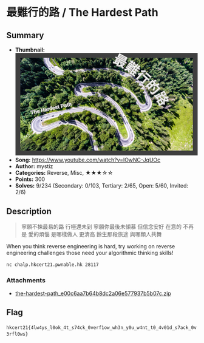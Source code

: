 最難行的路 / The Hardest Path
===

## Summary

* **Thumbnail:** ![](thumbnail.jpg)
* **Song:** https://www.youtube.com/watch?v=lOwNC-JqUOc
* **Author:** mystiz
* **Categories:** Reverse, Misc, ★★★☆☆
* **Points:** 300
* **Solves:** 9/234 (Secondary: 0/103, Tertiary: 2/65, Open: 5/60, Invited: 2/6)

## Description

> 寧願不揀最易的路 行極還未到
> 寧願你最後未傾慕 但信念安好
> 在意的 不再是 愛的煩惱
> 是哪樣做人 更清高
> 餘生那段旅途
> 與哪類人共舞

When you think reverse engineering is hard, try working on reverse engineering challenges those need your algorithmic thinking skills!

```bash
nc chalp.hkcert21.pwnable.hk 28117
```

### Attachments

- [the-hardest-path_e00c6aa7b64b8dc2a06e577937b5b07c.zip](https://github.com/blackb6a/hkcert-ctf-2021-challenges/releases/download/v1.0.0/the-hardest-path_e00c6aa7b64b8dc2a06e577937b5b07c.zip)

## Flag

`hkcert21{4lw4ys_l0ok_4t_s74ck_0verf1ow_wh3n_y0u_w4nt_t0_4v01d_s7ack_0v3rfl0ws}`
